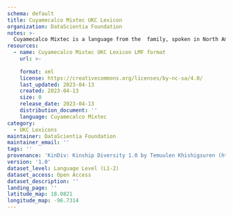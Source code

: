 ```yaml
---
schema: default
title: Cuyamecalco Mixtec UKC Lexicon
organization: DataScientia Foundation
notes: >-
  Cuyamecalco Mixtec is a language from the  family, spoken in North America. The UKC Lexicon of Cuyamecalco Mixtec is represented as a lexico-semantic network. It consists of words, word senses, synsets, as well as sense-level and synset-level relationships.
resources:
  - name: Cuyamecalco Mixtec UKC Lexicon LMF format
    url: >-
      
    format: xml
    license: https://creativecommons.org/licenses/by-nc-sa/4.0/
    last_updated: 2023-04-13
    created: 2023-04-13
    size: 0
    release_date: 2023-04-13
    distribution_document: ''
    language: Cuyamecalco Mixtec
category:
  - UKC Lexicons
maintainer: DataScientia Foundation
maintainer_email: ''
tags: ''
provenance: 'KinDiv: Kinship Diversity 1.0 by Temuulen Khishigsuren (http://ukc.disi.unitn.it/index.php/kinship/); Princeton WordNet 2.1 by Princeton University (https://wordnet.princeton.edu)'
version: '1.0'
dataset_level: Language Level (L1-2)
dataset_access: Open Access
dataset_description: ''
landing_page: ''
latitude_map: 18.0821
longitude_map: -96.7314
---
```

